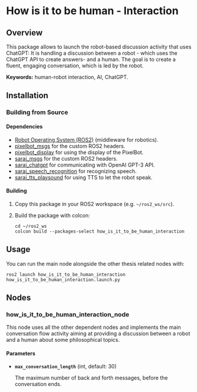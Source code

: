 # How is it to be human - Interaction

## Overview

This package allows to launch the robot-based discussion activity that uses ChatGPT:
It is handling a discussion between a robot - which uses the ChatGPT API to create answers- and a human. The goal is to create a fluent, engaging conversation, which is led by the robot.


**Keywords:**  human-robot interaction, AI, ChatGPT.

## Installation

### Building from Source

#### Dependencies

- [Robot Operating System (ROS2)](https://docs.ros.org/en/humble/index.html) (middleware for robotics).
- [pixelbot_msgs](https://gitlab.kit.edu/kit/iar/sarai/software/ros2/pixelbot/pixelbot_msgs) for the custom ROS2 headers.
- [pixelbot_display](https://gitlab.kit.edu/kit/iar/sarai/software/ros2/pixelbot/pixelbot_display) for using the display of the PixelBot.
- [sarai_msgs](https://gitlab.kit.edu/kit/iar/sarai/software/ros2/sarai-standalone/sarai_msgs) for the custom ROS2 headers.
- [sarai_chatgpt](https://gitlab.kit.edu/kit/iar/sarai/software/ros2/sarai-standalone/sarai_chatgpt) for communicating with OpenAI GPT-3 API.
- [sarai_speech_recognition](https://gitlab.kit.edu/kit/iar/sarai/software/ros2/sarai-standalone/sarai_speech_recognition) for recognizing speech.
- [sarai_tts_playsound](https://gitlab.kit.edu/kit/iar/sarai/software/ros2/sarai-standalone/sarai_tts_playsound) for using TTS to let the robot speak.

#### Building

1) Copy this package in your ROS2 workspace (e.g. `~/ros2_ws/src`).

2) Build the package with colcon:
    ```
    cd ~/ros2_ws
    colcon build --packages-select how_is_it_to_be_human_interaction
    ```

## Usage

You can run the main node alongside the other thesis related nodes with:
```
ros2 launch how_is_it_to_be_human_interaction how_is_it_to_be_human_interaction.launch.py
```

## Nodes

### how_is_it_to_be_human_interaction_node

This node uses all the other dependent nodes and implements the main conversation flow activity aiming at providing a discussion between a robot and a human about some philosophical topics.

#### Parameters

* **`max_conversation_length`** (int, default: 30)

    The maximum number of back and forth messages, before the conversation ends.
